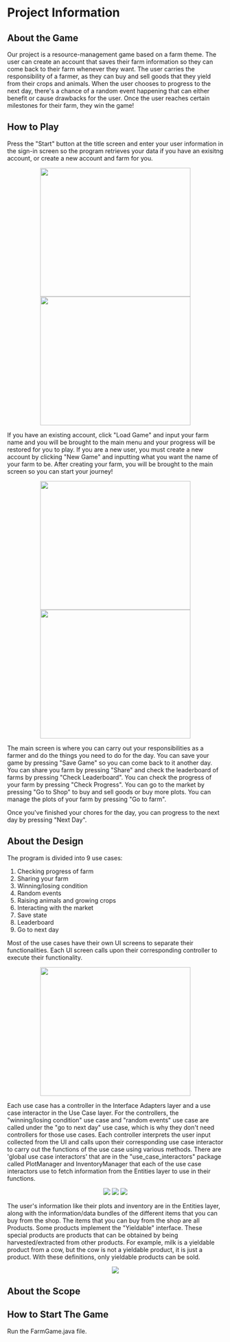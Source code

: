 # Project Information

## About the Game
Our project is a resource-management game based on a farm theme. The user can create an account that saves their farm information so they can come back to their farm whenever they want. The user carries the responsibility of a farmer, as they can buy and sell goods that they yield from their crops and animals. When the user chooses to progress to the next day, there's a chance of a random event happening that can either benefit or cause drawbacks for the user. Once the user reaches certain milestones for their farm, they win the game!

## How to Play
Press the "Start" button at the title screen and enter your user information in the sign-in screen so the program retrieves your data if you have an exisitng account, or create a new account and farm for you. 

<p align="center">
  <img src="https://user-images.githubusercontent.com/109601140/206333964-baa10d31-accb-48b6-a5ad-1ef7ab31403b.png" width="350" height="300" />
  <img src="https://user-images.githubusercontent.com/109601140/206334050-166dfc59-69b6-43ea-87fc-7cdb40a8a398.png" width="350" height="300" />
</p>

If you have an existing account, click "Load Game" and input your farm name and you will be brought to the main menu and your progress will be restored for you to play. If you are a new user, you must create a new account by clicking "New Game" and inputting what you want the name of your farm to be. After creating your farm, you will be brought to the main screen so you can start your journey!

<p align="center">
  <img src="https://user-images.githubusercontent.com/109601140/206334653-409045e7-f02b-4648-b491-788a45ad5c55.png" width="350" height="300" />
  <img src="https://user-images.githubusercontent.com/109601140/206334891-f30320a7-858e-4135-a351-0c0aa94f2400.png" width="350" height="300" />
</p>

The main screen is where you can carry out your responsibilities as a farmer and do the things you need to do for the day. You can save your game by pressing "Save Game" so you can come back to it another day. You can share you farm by pressing "Share" and check the leaderboard of farms by pressing "Check Leaderboard". You can check the progress of your farm by pressing "Check Progress". You can go to the market by pressing "Go to Shop" to buy and sell goods or buy more plots. You can manage the plots of your farm by pressing "Go to farm". 


Once you've finished your chores for the day, you can progress to the next day by pressing "Next Day".

## About the Design
The program is divided into 9 use cases:
1. Checking progress of farm
2. Sharing your farm
3. Winning/losing condition
4. Random events
5. Raising animals and growing crops
6. Interacting with the market
7. Save state
8. Leaderboard
9. Go to next day

Most of the use cases have their own UI screens to separate their functionalities. Each UI screen calls upon their corresponding controller to execute their functionality. 

<p align="center">
  <img src="https://user-images.githubusercontent.com/109601140/206353961-03d16f38-31b8-4a82-9fc3-8c281433a730.png" width="350" height="300" />
</p>

Each use case has a controller in the Interface Adapters layer and a use case interactor in the Use Case layer. For the controllers, the "winning/losing condition" use case and "random events" use case are called under the "go to next day" use case, which is why they don't need controllers for those use cases. Each controller interprets the user input collected from the UI and calls upon their corresponding use case interactor to carry out the functions of the use case using various methods. There are 'global use case interactors' that are in the "use_case_interactors" package called PlotManager and InventoryManager that each of the use case interactors use to fetch information from the Entities layer to use in their functions. 

<p align="center">
  <img src="https://user-images.githubusercontent.com/109601140/206353649-aeabea17-5106-4a99-b67c-46aa59c52d59.png">
  <img src="https://user-images.githubusercontent.com/109601140/206353681-bcb40d7b-165e-429c-9adb-15d87af3c533.png">
  <img src="https://user-images.githubusercontent.com/109601140/206353714-7b37f388-6a9f-4865-aad0-e51d4b530418.png">
</p>

The user's information like their plots and inventory are in the Entities layer, along with the information/data bundles of the different items that you can buy from the shop. The items that you can buy from the shop are all Products. Some products implement the "Yieldable" interface. These special products are products that can be obtained by being harvested/extracted from other products. For example, milk is a yieldable product from a cow, but the cow is not a yieldable product, it is just a product. With these definitions, only yieldable products can be sold. 

<p align="center">
  <img src="https://user-images.githubusercontent.com/109601140/206354083-569d860c-3c55-4dde-8bf6-4c7b19cd39e0.png">
</p>

## About the Scope

## How to Start The Game
Run the FarmGame.java file.
